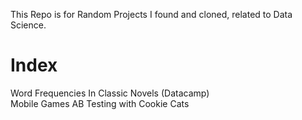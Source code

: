 This Repo is for Random Projects I found and cloned, related to Data Science. 

Index 
====
Word Frequencies In Classic Novels (Datacamp) <br>
Mobile Games AB Testing with Cookie Cats
